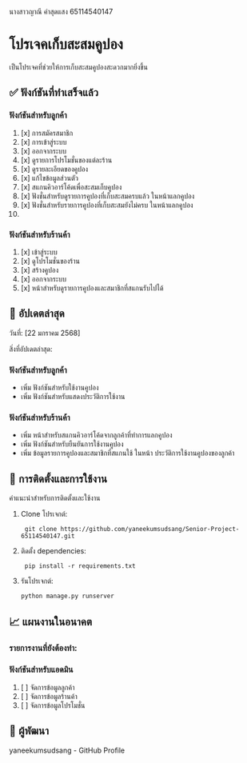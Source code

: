 นางสาวญาณี คำสุดแสง 65114540147

# โปรเจคเก็บสะสมคูปอง
เป็นโปรเจคที่ช่วยให้การเก็บสะสมคูปองสะดวกมากยิ่งขึ้น

## ✅ ฟังก์ชันที่ทำเสร็จแล้ว

### ฟังก์ชันสำหรับลูกค้า
1. [x] การสมัครสมาชิก
2. [x] การเข้าสู่ระบบ
3. [x] ออกจากระบบ
4. [x] ดูรายการโปรโมชั่นของแต่ละร้าน
5. [x] ดูรายละเอียดของคูปอง
6. [x] แก้ไขข้อมูลส่วนตัว
7. [x] สแกนคิวอาร์โค้ดเพื่อสะสมเก็บคูปอง
8. [x] ฟังชั่นสำหรับดูรายการคูปองที่เก็บสะสมครบแล้ว ในหน้าแลกคูปอง
9. [x] ฟังชั่นสำหรับรายการคูปองที่เก็บสะสมยังไม่ครบ ในหน้าแลกคูปอง
10. 

### ฟังก์ชันสำหรับร้านค้า
1. [x] เข้าสู่ระบบ
2. [x] ดูโปรโมชั่นของร้าน
3. [x] สร้างคูปอง
4. [x] ออกจากระบบ
5. [x] หน้าสำหรับดูรายการคูปองและสมาชิกที่สแกนรับไปได้

## 📌 อัปเดตล่าสุด

วันที่: [22 มกราคม 2568]

สิ่งที่อัปเดตล่าสุด:

### ฟังก์ชันสำหรับลูกค้า
- เพิ่ม ฟังก์ชันสำหรับใช้งานคูปอง
- เพิ่ม ฟังก์ชันสำหรับแสดงประวัติการใช้งาน

### ฟังก์ชันสำหรับร้านค้า
- เพิ่ม หน้าสำหรับสแกนคิวอาร์โค้ดจากลูกค้าที่ทำการแลกคูปอง
- เพิ่ม ฟังก์ชันสำหรับยืนยันการใช้งานคูปอง
- เพิ่ม ข้อมูลรายการคูปองและสมาชิกที่สแกนใช้ ในหน้า ประวัติการใช้งานคูปองของลูกค้า


## 🚀 การติดตั้งและการใช้งาน
คำแนะนำสำหรับการติดตั้งและใช้งาน

1. Clone โปรเจกต์:

        git clone https://github.com/yaneekumsudsang/Senior-Project-65114540147.git

2. ติดตั้ง dependencies:

        pip install -r requirements.txt

3. รันโปรเจกต์:

       python manage.py runserver

## 📈 แผนงานในอนาคต

### รายการงานที่ยังต้องทำ:

### ฟังก์ชันสำหรับแอดมิน
1. [ ] จัดการข้อมูลลูกค้า
2. [ ] จัดการข้อมูลร้านค้า
3. [ ] จัดการข้อมูลโปรโมชั่น

## 👤 ผู้พัฒนา
yaneekumsudsang - GitHub Profile